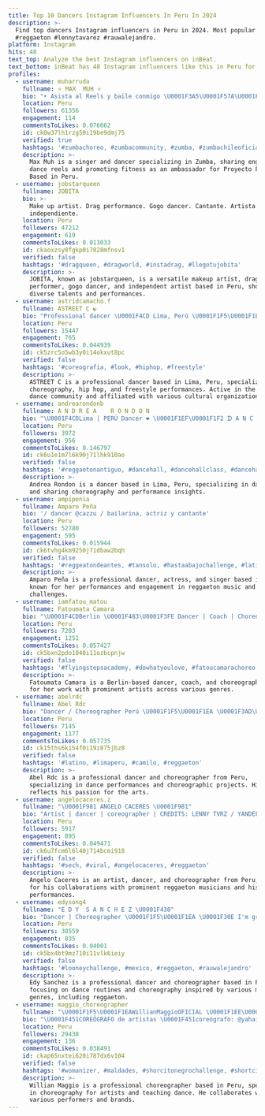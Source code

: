 ```yaml
---
title: Top 10 Dancers Instagram Influencers In Peru In 2024
description: >-
  Find top dancers Instagram influencers in Peru in 2024. Most popular hashtags:
  #reggaeton #lennytavarez #rauwalejandro.
platform: Instagram
hits: 48
text_top: Analyze the best Instagram influencers on inBeat.
text_bottom: inBeat has 48 Instagram influencers like this in Peru for you to work with.
profiles:
  - username: muharruda
    fullname: ⭐️ MAX  MUH ⭐️
    bio: "‣ Asista al Reels y baile conmigo \U0001F3A5\U0001F57A\U0001F3FD ‣ Cantante / Dancer @zumba ‣ #NewSong Surra de Bumbum ‣ Embajador: @proyectafitchile ‣ Entre en el link \U0001F447\U0001F3FD"
    location: Peru
    followers: 61356
    engagement: 114
    commentsToLikes: 0.076662
    id: ck0w37lh1rzg50i19be9dmj75
    verified: true
    hashtags: '#zumbachoreo, #zumbacommunity, #zumba, #zumbachileoficial'
    description: >-
      Max Muh is a singer and dancer specializing in Zumba, sharing engaging
      dance reels and promoting fitness as an ambassador for Proyecto Fit Chile.
      Based in Peru.
  - username: jobstarqueen
    fullname: JOBITA
    bio: >-
      Make up artist. Drag performance. Gogo dancer. Cantante. Artista
      independiente.
    location: Peru
    followers: 47212
    engagement: 619
    commentsToLikes: 0.013033
    id: ckaoxzsy8fgkp0i7828mfnsv1
    verified: false
    hashtags: '#dragqueen, #dragworld, #instadrag, #llegotujobita'
    description: >-
      JOBITA, known as jobstarqueen, is a versatile makeup artist, drag
      performer, gogo dancer, and independent artist based in Peru, showcasing
      diverse talents and performances.
  - username: astridcamacho.f
    fullname: ASTREET C ☯
    bio: "Professional dancer \U0001F4CD Lima, Perú \U0001F1F5\U0001F1EA ☯️ @yinyangcrewperu \U0001F3E0 @d1asociacioncultural \U0001F30E @alianzstreet \U0001F451 @sisterhood.peru @gileate.astrid ⬇️"
    location: Peru
    followers: 15447
    engagement: 765
    commentsToLikes: 0.044939
    id: ck5zrc5o5wb3y0i14okxut8pc
    verified: false
    hashtags: '#coreografia, #look, #hiphop, #freestyle'
    description: >-
      ASTREET C is a professional dancer based in Lima, Peru, specializing in
      choreography, hip hop, and freestyle performances. Active in the local
      dance community and affiliated with various cultural organizations.
  - username: andrearondonb
    fullname: A N D R E A    R O N D O N
    bio: "\U0001F4CDLima | PERÚ Dancer ❤️ \U0001F1EF\U0001F1F2 ᗪ A N C E H A L L ✨IM SHEER✨ \U0001F985 Badyardie \U0001F633 GRUPOS SOLOS:"
    location: Peru
    followers: 3972
    engagement: 956
    commentsToLikes: 0.146797
    id: ck6u1e1m7l6k90j71lhk910ao
    verified: false
    hashtags: '#reggaetonantiguo, #dancehall, #dancehallclass, #dancehallsteps'
    description: >-
      Andrea Rondon is a dancer based in Lima, Peru, specializing in dancehall
      and sharing choreography and performance insights.
  - username: ampipenia
    fullname: Amparo Peña
    bio: '/ dancer @cazzu / bailarina, actriz y cantante'
    location: Peru
    followers: 52780
    engagement: 595
    commentsToLikes: 0.015944
    id: ck6tvhg4km9250j71dbaw2bqh
    verified: false
    hashtags: '#reggeatondeantes, #tansolo, #hastaabajochallenge, #latidos'
    description: >-
      Amparo Peña is a professional dancer, actress, and singer based in Peru,
      known for her performances and engagement in reggaeton music and dance
      challenges.
  - username: iamfatou_matou
    fullname: Fatoumata Camara
    bio: "\U0001F4CDBerlin \U0001F483\U0001F3FE Dancer | Coach | Choreographer Adriana Lima I Sean Paul | Shirin David I Meghan Trainior | Zara Larsson | Seeed I Helene Fischer | etc.. ."
    location: Peru
    followers: 7203
    engagement: 1251
    commentsToLikes: 0.057427
    id: ck5bxn2pdo1040i11ozbcpnjw
    verified: false
    hashtags: '#flyingstepsacademy, #dowhatyoulove, #fatoucamarachoreo, #thepynkbash'
    description: >-
      Fatoumata Camara is a Berlin-based dancer, coach, and choreographer, known
      for her work with prominent artists across various genres.
  - username: abelrdc
    fullname: Abel Rdc
    bio: "Dancer / Choreographer Perú \U0001F1F5\U0001F1EA \U0001F3AD\U0001F399 #lovewhatyoudo"
    location: Peru
    followers: 7145
    engagement: 1177
    commentsToLikes: 0.057735
    id: ck15ths6ki54f0i19z875jbz8
    verified: false
    hashtags: '#latino, #limaperu, #camilo, #reggaeton'
    description: >-
      Abel Rdc is a professional dancer and choreographer from Peru,
      specializing in dance performances and choreographic projects. His content
      reflects his passion for the arts.
  - username: angelocaceres.z
    fullname: "\U0001F981 ANGELO CACERES \U0001F981"
    bio: "Artist | dancer | coreographer | CREDITS: LENNY TVRZ / YANDEL/ MIKE BAHIA/ ALEXIS&FIDO/ FARRUKO/ JOWELL&RANDY/ SBYATRA/ DON OMAR. \U0001F1F5\U0001F1EA | ✈\U0001F1E6\U0001F1F7 | ✈\U0001F1FA\U0001F1FE"
    location: Peru
    followers: 5917
    engagement: 895
    commentsToLikes: 0.049471
    id: ck6u7fcm6l6l40j714bcmi918
    verified: false
    hashtags: '#sech, #viral, #angelocaceres, #reggaeton'
    description: >-
      Angelo Caceres is an artist, dancer, and choreographer from Peru, known
      for his collaborations with prominent reggaeton musicians and his dynamic
      performances.
  - username: edysong4
    fullname: "E D Y  S A N C H E Z \U0001F430"
    bio: "Dancer | Choreographer \U0001F1F5\U0001F1EA \U0001F30E I'm grateful to God \U0001F64C\U0001F3FC"
    location: Peru
    followers: 38559
    engagement: 835
    commentsToLikes: 0.04001
    id: ck5bx4bt9mz710i11vlk6ieiy
    verified: false
    hashtags: '#looneychallenge, #mexico, #reggaeton, #rauwalejandro'
    description: >-
      Edy Sanchez is a professional dancer and choreographer based in Peru,
      focusing on dance routines and choreography inspired by various music
      genres, including reggaeton.
  - username: maggio_choreographer
    fullname: "\U0001F1F5\U0001F1EAWillianMaggioOFICIAL \U0001F1EE\U0001F1F9"
    bio: "\U0001F451COREÓGRAFO de artistas \U0001F451coreógrafo: @yahairaplasencia / @soydiegovillaran \U0001F451Maestro/dancer @latina.pe \U0001F451embajador @xceljeans \U0001F451Contratos:+51927242455"
    location: Peru
    followers: 29438
    engagement: 136
    commentsToLikes: 0.038491
    id: ckap65nxtei620i787dx6v104
    verified: false
    hashtags: '#womanizer, #maldades, #shorcitonegrochallenge, #shortcitochallenge'
    description: >-
      Willian Maggio is a professional choreographer based in Peru, specializing
      in choreography for artists and teaching dance. He collaborates with
      various performers and brands.
---
```


